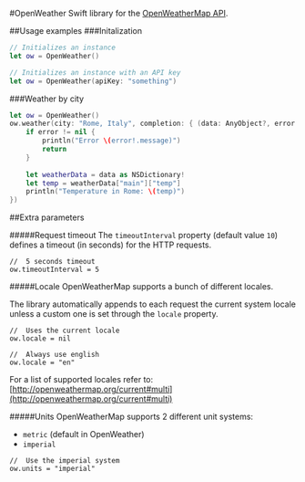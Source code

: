 #OpenWeather
Swift library for the [OpenWeatherMap API](http://openweathermap.org/api).

##Usage examples
###Initalization
```swift
// Initializes an instance
let ow = OpenWeather()

// Initializes an instance with an API key
let ow = OpenWeather(apiKey: "something")
```

###Weather by city
```swift
let ow = OpenWeather()
ow.weather(city: "Rome, Italy", completion: { (data: AnyObject?, error: NSError?) -> Void in
	if error != nil {
		println("Error \(error!.message)")
		return
	}
	
	let weatherData = data as NSDictionary!
	let temp = weatherData["main"]["temp"]
	println("Temperature in Rome: \(temp)")
})
```

##Extra parameters

#####Request timeout
The `timeoutInterval` property (default value `10`) defines a timeout (in seconds) for the HTTP requests.

```
//	5 seconds timeout
ow.timeoutInterval = 5
```

#####Locale
OpenWeatherMap supports a bunch of different locales. 

The library automatically appends to each request the current system locale unless a custom one is set through the `locale` property.

```
//	Uses the current locale
ow.locale = nil

//	Always use english
ow.locale = "en"
```

For a list of supported locales refer to: [http://openweathermap.org/current#multi](http://openweathermap.org/current#multi)

#####Units
OpenWeatherMap supports 2 different unit systems:

* `metric` (default in OpenWeather)
* `imperial`

```
//	Use the imperial system
ow.units = "imperial"
```
